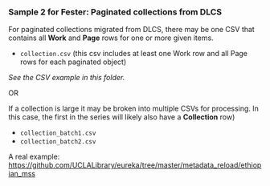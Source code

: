 ### Sample 2 for Fester: Paginated collections from DLCS

For paginated collections migrated from DLCS, there may be one CSV that contains all **Work** and **Page** rows for one or more given items.
* `collection.csv` (this csv includes at least one Work row and all Page rows for each paginated object)

*See the CSV example in this folder.*

OR

If a collection is large it may be broken into multiple CSVs for processing. In this case, the first in the series will likely also have a **Collection** row)
* `collection_batch1.csv`
* `collection_batch2.csv`

A real example: https://github.com/UCLALibrary/eureka/tree/master/metadata_reload/ethiopian_mss
